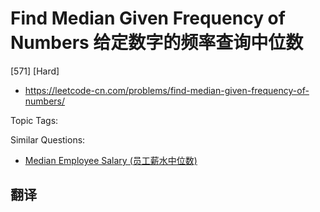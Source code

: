 # Find Median Given Frequency of Numbers 给定数字的频率查询中位数

[571] [Hard]

- https://leetcode-cn.com/problems/find-median-given-frequency-of-numbers/

Topic Tags:

Similar Questions:

- [Median Employee Salary (员工薪水中位数)](https://leetcode-cn.com/problems/median-employee-salary/)

## 翻译
